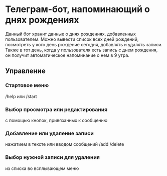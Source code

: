 Телеграм-бот, напоминающий о днях рождениях
========

Данный бот хранит данные о днях рождениях, добавленных пользователем.
Можно вывести список всех дней рождений, посмотреть у кого день рождение сегодня, добавлять и удалять записи. Также в тот день, когда у пользователя есть запись с днем рождения, он получит автоматическое напоминание о нем в 9 утра.  

Управление
-----------------

### Стартовое меню
/help или
/start

### Выбор просмотра или редактирования
с помощью кнопок, привязанных к сообщению 


### Добавление или удаление записи
нажатием в тексте или вводом сообщений /add /delete

### Выбор нужной записи для удаления
из списка во всплывающем меню


 